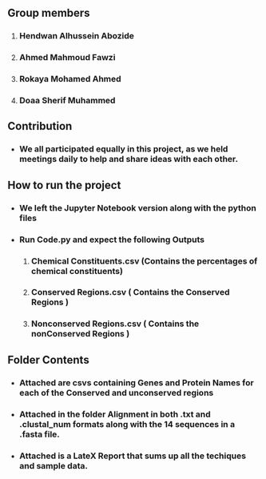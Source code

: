 ## Group members

1. ### Hendwan Alhussein Abozide
2. ### Ahmed Mahmoud Fawzi
3. ### Rokaya Mohamed Ahmed
4. ### Doaa Sherif Muhammed 

## Contribution

- ### We all participated equally in this project, as we held meetings daily to help and share ideas with each other. 

## How to run the project 

- ### We left the Jupyter Notebook version along with the python files
- ### Run Code.py and expect the following Outputs 
    1. ### Chemical Constituents.csv (Contains the percentages of chemical constituents)
    2. ### Conserved Regions.csv ( Contains the Conserved Regions )
    3. ### Nonconserved Regions.csv ( Contains the nonConserved Regions )

## Folder Contents
- ### Attached are csvs containing Genes and Protein Names for each of the Conserved and unconserved regions
- ###  Attached in the folder Alignment in both .txt and .clustal_num formats along with the 14 sequences in a .fasta file.
- ### Attached is a LateX Report that sums up all the techiques and sample data.





